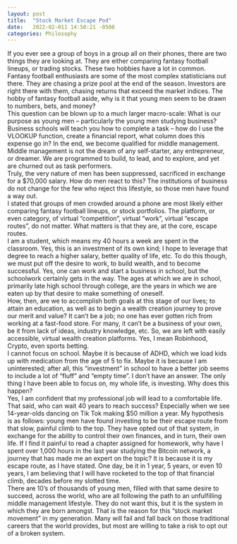 ```yaml
---
layout: post
title:  "Stock Market Escape Pod"
date:   2022-02-011 14:50:21 -0500
categories: Philosophy
---
```


If you ever see a group of boys in a group all on their phones, there are two things they are looking at. They are either comparing fantasy football lineups, or trading stocks. These two hobbies have a lot in common. Fantasy football enthusiasts are some of the most complex statisticians out there. They are chasing a prize pool at the end of the season. Investors are right there with them, chasing returns that exceed the market indices. The hobby of fantasy football aside, why is it that young men seem to be drawn to numbers, bets, and money? 
<br>
This question can be blown up to a much larger macro-scale: What is our purpose as young men – particularly the young men studying business? 
<br>
Business schools will teach you how to complete a task – how do I use the VLOOKUP function, create a financial report, what column does this expense go in? In the end, we become qualified for middle management. Middle management is not the dream of any self-starter, any entrepreneur, or dreamer. We are programmed to build, to lead, and to explore, and yet are churned out as task performers. 
<br>
Truly, the very nature of men has been suppressed, sacrificed in exchange for a $70,000 salary. How do men react to this? The institutions of business do not change for the few who reject this lifestyle, so those men have found a way out. 
<br>
I stated that groups of men crowded around a phone are most likely either comparing fantasy football lineups, or stock portfolios. The platform, or even category, of virtual “competition”, virtual “work”, virtual “escape routes”, do not matter. What matters is that they are, at the core, escape routes.
<br>
I am a student, which means my 40 hours a week are spent in the classroom. Yes, this is an investment of its own kind; I hope to leverage that degree to reach a higher salary, better quality of life, etc. To do this though, we must put off the desire to work, to build wealth, and to become successful. Yes, one can work and start a business in school, but the schoolwork certainly gets in the way. The ages at which we are in school, primarily late high school through college, are the years in which we are eaten up by that desire to make something of oneself. 
<br>
How, then, are we to accomplish both goals at this stage of our lives; to attain an education, as well as to begin a wealth creation journey to prove our merit and value? It can’t be a job; no one has ever gotten rich from working at a fast-food store. For many, it can’t be a business of your own, be it from lack of ideas, industry knowledge, etc. So, we are left with easily accessible, virtual wealth creation platforms. Yes, I mean Robinhood, Crypto, even sports betting.
<br>
I cannot focus on school. Maybe it is because of ADHD, which we load kids up with medication from the age of 5 to fix. Maybe it is because I am uninterested; after all, this “investment” in school to have a better job seems to include a lot of “fluff” and “empty time”. I don’t have an answer. The only thing I have been able to focus on, my whole life, is investing. Why does this happen?
<br>
Yes, I am confident that my professional job will lead to a comfortable life. That said, who can wait 40 years to reach success? Especially when we see 14-year-olds dancing on Tik Tok making $50 million a year. My hypothesis is as follows: young men have found investing to be their escape route from that slow, painful climb to the top. They have opted out of that system, in exchange for the ability to control their own finances, and in turn, their own life. If I find it painful to read a chapter assigned for homework, why have I spent over 1,000 hours in the last year studying the Bitcoin network, a journey that has made me an expert on the topic? It is because it is my escape route, as I have stated. One day, be it in 1 year, 5 years, or even 10 years, I am believing that I will have rocketed to the top of that financial climb, decades before my slotted time. 
<br>
There are 10’s of thousands of young men, filled with that same desire to succeed, across the world, who are all following the path to an unfulfilling middle management lifestyle. They do not want this, but it is the system in which they are born amongst. That is the reason for this “stock market movement” in my generation. Many will fail and fall back on those traditional careers that the world provides, but most are willing to take a risk to opt out of a broken system. 



